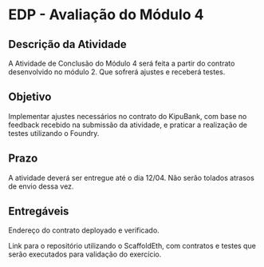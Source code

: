 # EDP - Avaliação do Módulo 4

## Descrição da Atividade

A Atividade de Conclusão do Módulo 4 será feita a partir do contrato desenvolvido no módulo 2. Que sofrerá ajustes e receberá testes.

## Objetivo

Implementar ajustes necessários no contrato do KipuBank, com base no feedback recebido na submissão da atividade, e praticar a realização de testes utilizando o Foundry.

## Prazo

A atividade deverá ser entregue até o dia 12/04. Não serão tolados atrasos de envio dessa vez.

## Entregáveis

Endereço do contrato deployado e verificado.

Link para o repositório utilizando o ScaffoldEth, com contratos e testes que serão executados para validação do exercício.